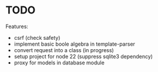 # TODO

Features:
- csrf (check safety)
- implement basic boole algebra in template-parser
- convert request into a class (in progress)
- setup project for node 22 (suppress sqlite3 dependency)
- proxy for models in database module

